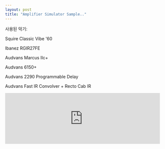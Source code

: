 ```yaml
---
layout: post
title: "Amplifier Simulator Sample.."
---
```



사용된 악기:




Squire Classic Vibe '60

Ibanez RGIR27FE




Audvans Marcus IIc+

Audvans 6150+

Audvans 2290 Programmable Delay

Audvans Fast IR Convolver + Recto Cab IR






<iframe width="100%" height="166" scrolling="no" frameborder="no" src="https://w.soundcloud.com/player/?url=https%3A//api.soundcloud.com/tracks/231164162&amp;color=ff5500&amp;auto_play=false&amp;hide_related=false&amp;show_comments=true&amp;show_user=true&amp;show_reposts=false"></iframe>

